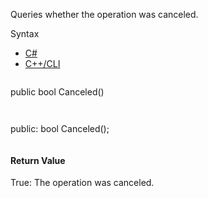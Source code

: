 Queries whether the operation was canceled.

Syntax

* [C#](#i-syntax-CS)
* [C++/CLI](#i-syntax-CPP2005)

```
```
public bool Canceled()
```
```

```
```
public:
bool Canceled();
```
```

#### Return Value

True: The operation was canceled.

